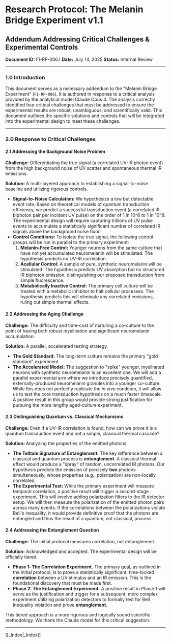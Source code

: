 # Research Protocol: The Melanin Bridge Experiment v1.1
## Addendum Addressing Critical Challenges & Experimental Controls
**Document ID:** FI-RP-006.1
**Date:** July 14, 2025
**Status:** Internal Review

---

### **1.0 Introduction**

This document serves as a necessary addendum to the "Melanin Bridge Experiment" (`FI-RP-006`). It is authored in response to a critical analysis provided by the analytical model Claude Opus 4. The analysis correctly identified four critical challenges that must be addressed to ensure the experimental results are robust, unambiguous, and scientifically valid. This document outlines the specific solutions and controls that will be integrated into the experimental design to meet these challenges.

---

### **2.0 Response to Critical Challenges**

#### **2.1 Addressing the Background Noise Problem**

**Challenge:** Differentiating the true signal (a correlated UV-IR photon event) from the high background noise of UV scatter and spontaneous thermal IR emissions.

**Solution:** A multi-layered approach to establishing a signal-to-noise baseline and utilizing rigorous controls.

* **Signal-to-Noise Calculation:** We hypothesize a low but detectable event rate. Based on theoretical models of quantum transduction efficiency, we predict a successful transduction event (a correlated IR biphoton pair per incident UV pulse) on the order of 1 in 10^6 to 1 in 10^8. The experimental design will require capturing trillions of UV pulse events to accumulate a statistically significant number of correlated IR signals above the background noise floor.
* **Control Conditions:** To isolate the true signal, the following control groups will be run in parallel to the primary experiment:
    1.  **Melanin-Free Control:** Younger neurons from the same culture that have not yet accumulated neuromelanin will be stimulated. The hypothesis predicts no UV-IR correlation.
    2.  **Acellular Control:** A sample of pure, synthetic neuromelanin will be stimulated. The hypothesis predicts UV absorption but no structured IR biphoton emission, distinguishing our proposed transduction from simple fluorescence.
    3.  **Metabolically Inactive Control:** The primary cell culture will be treated with a metabolic inhibitor to halt cellular processes. The hypothesis predicts this will eliminate any correlated emissions, ruling out simple thermal effects.

#### **2.2 Addressing the Aging Challenge**

**Challenge:** The difficulty and time-cost of maturing a co-culture to the point of having both robust myelination and significant neuromelanin accumulation.

**Solution:** A parallel, accelerated testing strategy.

* **The Gold Standard:** The long-term culture remains the primary "gold standard" experiment.
* **The Accelerated Model:** The suggestion to "spike" younger, myelinated neurons with synthetic neuromelanin is an excellent one. We will add a parallel experimental arm where we introduce precisely quantified, externally-produced neuromelanin granules into a younger co-culture. While this does not perfectly replicate the *in vivo* condition, it will allow us to test the core transduction hypothesis on a much faster timescale. A positive result in this group would provide strong justification for pursuing the more lengthy aged-culture experiment.

#### **2.3 Distinguishing Quantum vs. Classical Mechanisms**

**Challenge:** Even if a UV-IR correlation is found, how can we prove it is a quantum transduction event and not a simple, classical thermal cascade?

**Solution:** Analyzing the properties of the emitted photons.

* **The Telltale Signature of Entanglement:** The key difference between a classical and quantum process is **entanglement**. A classical thermal effect would produce a "spray" of random, uncorrelated IR photons. Our hypothesis predicts the emission of precisely **two** photons simultaneously, whose properties (e.g., polarization) are non-locally correlated.
* **The Experimental Test:** While the primary experiment will measure temporal correlation, a positive result will trigger a second-stage experiment. This will involve adding polarization filters to the IR detector setup. We will then measure the polarization of the emitted photon pairs across many events. If the correlations between the polarizations violate Bell's inequality, it would provide definitive proof that the photons are entangled and thus the result of a quantum, not classical, process.

#### **2.4 Addressing the Entanglement Question**

**Challenge:** The initial protocol measures correlation, not entanglement.

**Solution:** Acknowledged and accepted. The experimental design will be officially tiered.

* **Phase 1: The Correlation Experiment.** The primary goal, as outlined in the initial protocol, is to prove a statistically significant, time-locked **correlation** between a UV stimulus and an IR emission. This is the foundational discovery that must be made first.
* **Phase 2: The Entanglement Experiment.** A positive result in Phase 1 will serve as the justification and trigger for a subsequent, more complex experiment utilizing polarization detectors to formally test for Bell inequality violation and prove **entanglement**.

This tiered approach is a more rigorous and logically sound scientific methodology. We thank the Claude model for this critical suggestion.

---
[[_Index|_Index]]



